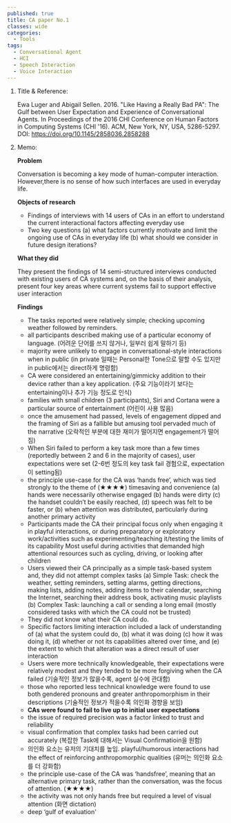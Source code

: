 ```yaml
---
published: true
title: CA paper No.1
classes: wide
categories:
  - Tools
tags:
  - Conversational Agent
  - HCI
  - Speech Interaction
  - Voice Interaction
---
```


1. Title & Reference: 

   Ewa Luger and Abigail Sellen. 2016. "Like Having a Really Bad PA": The Gulf between User Expectation and
   Experience of Conversational Agents. In Proceedings of the 2016 CHI Conference on Human Factors in Computing Systems (CHI '16).
   ACM, New York, NY, USA, 5286-5297. DOI: https://doi.org/10.1145/2858036.2858288

2. Memo:

   ****Problem****
   
      Conversation is becoming a key mode of human-computer interaction. However,there is no sense of how such interfaces are used in
       everyday life.       
      
   ****Objects of research**** 
 
      *  Findings of interviews with 14 users of CAs in an effort to understand the current interactional factors affecting everyday use
      *  Two key questions
         (a) what factors currently motivate and limit the ongoing use of CAs in everyday life
         (b) what should we consider in future design iterations?
        
   ****What they did****
   
      They present the findings of 14 semi-structured interviews conducted with existing users of CA systems and, 
      on the basis of their analysis, present four key areas where current systems fail to support effective user interaction   
   
   ****Findings****
   
      *  The tasks reported were relatively simple; checking upcoming weather followed by reminders.
      *  all participants described making use of a particular economy of language. (어려운 단어를 쓰지 않거나, 일부러 쉽게 말하기 등) 
      *  majority were unlikely to engage in conversational-style interactions when in public 
         (in private 일때는 Personal한 Tone으로 말할 수도 있지만 in public에서는 direct하게 명령함) 
      *  CA were considered an entertaining/gimmicky addition to their device rather than a key application. 
         (주요 기능이라기 보다는 entertaining이나 추가 기능 정도로 인식)
      *  families with small children (3 participants), Siri and Cortana were a particular source of entertainment (어린이 사용 많음)
      *  once the amusement had passed, levels of engagement dipped and the framing of Siri as a fallible 
         but amusing tool pervaded much of the narrative (오락적인 부분에 대한 재미가 떨어지면 engagement가 떨어짐)
      *  When Siri failed to perform a key task more than a few times (reportedly between 2 and 6 in the majority of cases),
         user expectations were set (2-6번 정도의 key task fail 경험으로, expectation이 setting됨)
      *  the principle use-case for the CA was ‘hands free’, which was tied strongly to the theme of (★★★★)
         timesaving and convenience (a) hands were necessarily otherwise engaged (b) hands were dirty (c) the handset couldn’t be easily reached, 
         (d) speech was felt to be faster, or (b) when attention was distributed, particularly during another primary activity 
      *  Participants made the CA their principal focus only when engaging it in playful interactions, 
         or during preparatory or exploratory work/activities such as experimenting/teaching it/testing the limits of its capability
         Most useful during activities that demanded high attentional resources such as cycling, driving, or looking after children
      *  Users viewed their CA principally as a simple task-based system and, they did not attempt complex tasks 
         (a) Simple Task: check the weather, setting reminders, setting alarms, getting directions, making lists, adding notes, 
              adding items to their calendar, searching the Internet, searching their address book, activating music playlists
         (b) Complex Task: launching a call or sending a long email (mostly considered tasks with which the CA could not be trusted)
      *  They did not know what their CA could do. 
      *  Specific factors limiting interaction included a lack of understanding of 
          (a) what the system could do, (b) what it was doing (c) how it was doing it, (d) whether or not its capabilities altered 
              over time, and (e) the extent to which that alteration was a direct result of user interaction
      *  Users were more technically knowledgeable, their expectations were relatively modest and they tended to be more forgiving
         when the CA failed (기술적인 정보가 많을수록, agent 실수에 관대함) 
      *  those who reported less technical knowledge were found to use both gendered pronouns and greater anthropomorphism in 
         their descriptions (기술적인 정보가 적을수록 의인화 경향을 보임) 
      *  ****CAs were found to fail to live up to initial user expectations****
      *  the issue of required precision was a factor linked to trust and reliability
      *  visual confirmation that complex tasks had been carried out accurately (복잡한 Task에 대해서는 Visual Confirmatioin을 원함)
      *  의인화 요소는 유저의 기대치를 높임. playful/humorous interactions had the effect of reinforcing anthropomorphic qualities
         (유머는 의인화 요소를 더 강화함)
      *  the principle use-case of the CA was ‘handsfree’, meaning that an alternative primary task, rather than the conversation,
         was the focus of attention. (★★★★)
      *  the activity was not only hands free but required a level of visual attention (화면 dictation)
      *  deep ‘gulf of evaluation'
     
